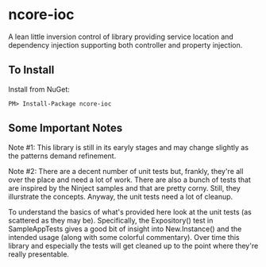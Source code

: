 ncore-ioc
=========

A lean little inversion control of library providing service location and dependency injection supporting both controller and property injection.

To Install
----------

Install from NuGet:  

`PM> Install-Package ncore-ioc`

Some Important Notes
--------------------

Note #1: This library is still in its earyly stages and may change slightly as the patterns demand refinement.  

Note #2: There are a decent number of unit tests but, frankly, they're all over the place and need a lot of work.  There are also a bunch of tests that are inspired by the Ninject samples and that are pretty corny.  Still, they illurstrate the concepts.  Anyway, the unit tests need a lot of cleanup.

To understand the basics of what's provided here look at the unit tests (as scattered as they may be).  Specifically, the Expository() test in SampleAppTests gives a good bit of insight into New.Instance() and the intended usage (along with some colorful commentary).  Over time this library and especially the tests will get cleaned up to the point where they're really presentable.
